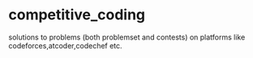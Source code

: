 # competitive_coding
solutions to problems (both problemset and contests) on platforms like codeforces,atcoder,codechef etc.
